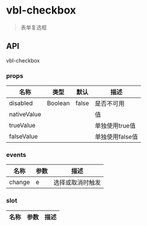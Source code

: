 # vbl-checkbox

>表单复选框

## API

vbl-checkbox

### props
|名称|类型|默认|描述
|----|----|----|----
|disabled|Boolean|false|是否不可用
|nativeValue|||值
|trueValue|||单独使用true值
|falseValue|||单独使用false值

### events
|名称|参数|描述
|----|----|----
|change|e|选择或取消时触发

### slot
|名称|参数|描述
|----|----|----

